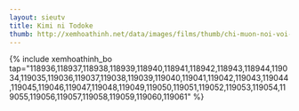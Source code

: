 ```yaml
---
layout: sieutv
title: Kimi ni Todoke
thumb: http://xemhoathinh.net/data/images/films/thumb/chi-muon-noi-voi-anh-kimi-ni-todoke-2009.jpg
---
```

{% include xemhoathinh_bo tap="118936,118937,118938,118939,118940,118941,118942,118943,118944,119034,119035,119036,119037,119038,119039,119040,119041,119042,119043,119044,119045,119046,119047,119048,119049,119050,119051,119052,119053,119054,119055,119056,119057,119058,119059,119060,119061" %} 
